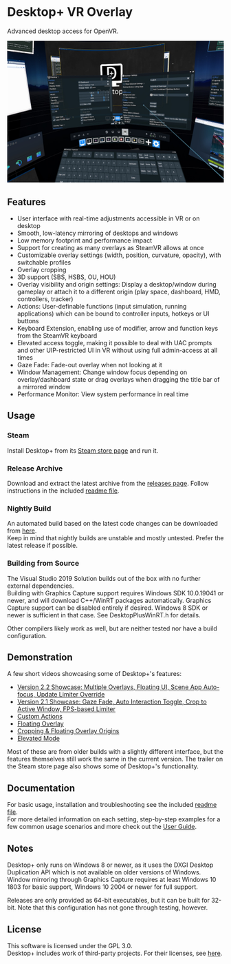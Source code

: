 # Desktop+ VR Overlay
Advanced desktop access for OpenVR.

![VR Interface](docs/screenshot.jpg)

## Features

- User interface with real-time adjustments accessible in VR or on desktop
- Smooth, low-latency mirroring of desktops and windows
- Low memory footprint and performance impact
- Support for creating as many overlays as SteamVR allows at once
- Customizable overlay settings (width, position, curvature, opacity), with switchable profiles
- Overlay cropping
- 3D support (SBS, HSBS, OU, HOU)
- Overlay visibility and origin settings: Display a desktop/window during gameplay or attach it to a different origin (play space, dashboard, HMD, controllers, tracker)
- Actions: User-definable functions (input simulation, running applications) which can be bound to controller inputs, hotkeys or UI buttons
- Keyboard Extension, enabling use of modifier, arrow and function keys from the SteamVR keyboard
- Elevated access toggle, making it possible to deal with UAC prompts and other UIP-restricted UI in VR without using full admin-access at all times
- Gaze Fade: Fade-out overlay when not looking at it
- Window Management: Change window focus depending on overlay/dashboard state or drag overlays when dragging the title bar of a mirrored window
- Performance Monitor: View system performance in real time

## Usage

### Steam

Install Desktop+ from its [Steam store page](https://store.steampowered.com/app/1494460) and run it.

### Release Archive

Download and extract the latest archive from the [releases page](https://github.com/elvissteinjr/DesktopPlus/releases). Follow instructions in the included [readme file](assets/readme.txt).

### Nightly Build

An automated build based on the latest code changes can be downloaded from [here](https://nightly.link/elvissteinjr/DesktopPlus/workflows/nightly/master).  
Keep in mind that nightly builds are unstable and mostly untested. Prefer the latest release if possible.

### Building from Source

The Visual Studio 2019 Solution builds out of the box with no further external dependencies.  
Building with Graphics Capture support requires Windows SDK 10.0.19041 or newer, and will download C++/WinRT packages automatically.
Graphics Capture support can be disabled entirely if desired. Windows 8 SDK or newer is sufficient in that case. See DesktopPlusWinRT.h for details.

Other compilers likely work as well, but are neither tested nor have a build configuration.

## Demonstration

[comment]: # (Honestly kind of lost here. Would've preferred to host the clips on the repo, but people probably want them to play in the browser and not download instead)

A few short videos showcasing some of Desktop+'s features:
- [Version 2.2 Showcase: Multiple Overlays, Floating UI, Scene App Auto-focus, Update Limiter Override](http://www.elvissteinjr.net/dplus/demo_v2_2_showcase.mp4)
- [Version 2.1 Showcase: Gaze Fade, Auto Interaction Toggle, Crop to Active Window, FPS-based Limiter](http://www.elvissteinjr.net/dplus/demo_v2_1_showcase.mp4)
- [Custom Actions](http://www.elvissteinjr.net/dplus/demo_custom_action.mp4)
- [Floating Overlay](http://www.elvissteinjr.net/dplus/demo_detached.mp4)
- [Cropping & Floating Overlay Origins](http://www.elvissteinjr.net/dplus/demo_detached_cropping.mp4)
- [Elevated Mode](http://www.elvissteinjr.net/dplus/demo_elevated_mode.mp4)

Most of these are from older builds with a slightly different interface, but the features themselves still work the same in the current version. The trailer on the Steam store page also shows some of Desktop+'s functionality.

## Documentation

For basic usage, installation and troubleshooting see the included [readme file](assets/readme.txt).  
For more detailed information on each setting, step-by-step examples for a few common usage scenarios and more check out the [User Guide](docs/user_guide.md).

## Notes

Desktop+ only runs on Windows 8 or newer, as it uses the DXGI Desktop Duplication API which is not available on older versions of Windows.  
Window mirroring through Graphics Capture requires at least Windows 10 1803 for basic support, Windows 10 2004 or newer for full support.

Releases are only provided as 64-bit executables, but it can be built for 32-bit. Note that this configuration has not gone through testing, however.

## License

This software is licensed under the GPL 3.0.  
Desktop+ includes work of third-party projects. For their licenses, see [here](assets/third-party_licenses.txt).
